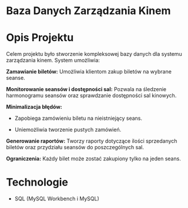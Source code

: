 # Baza Danych Zarządzania Kinem
# Opis Projektu
Celem projektu było stworzenie kompleksowej bazy danych dla systemu zarządzania kinem. System umożliwia:

**Zamawianie biletów:**
Umożliwia klientom zakup biletów na wybrane seanse.

**Monitorowanie seansów i dostępności sal:**
Pozwala na śledzenie harmonogramu seansów oraz sprawdzanie dostępności sal kinowych.

**Minimalizacja błędów:**

- Zapobiega zamówieniu biletu na nieistniejący seans.

- Uniemożliwia tworzenie pustych zamówień.

**Generowanie raportów:**
Tworzy raporty dotyczące ilości sprzedanych biletów oraz przydziału seansów do poszczególnych sal.

**Ograniczenia:**
Każdy bilet może zostać zakupiony tylko na jeden seans.

# Technologie
- SQL (MySQL Workbench i MySQL)

